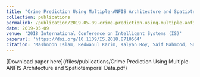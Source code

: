 ```yaml
---
title: "Crime Prediction Using Multiple-ANFIS Architecture and Spatiotemporal Data"
collection: publications
permalink: /publication/2019-05-09-crime-prediction-using-multiple-anfis-architecture-and-spatiotemporal-data
date: 2019-05-09
venue: '2018 International Conference on Intelligent Systems (IS)'
paperurl: 'https://doi.org/10.1109/IS.2018.8710564'
citation: 'Mashnoon Islam, Redwanul Karim, Kalyan Roy, Saif Mahmood, Sadat Hossain, Rashedur M Rahman. (2019). &quot;Crime Prediction Using Multiple-ANFIS Architecture and Spatiotemporal Data.&quot; <i>2018 International Conference on Intelligent Systems (IS)</i>. 58-65.'
---
```


[Download paper here](/files/publications/Crime Prediction Using Multiple-ANFIS Architecture and Spatiotemporal Data.pdf)
